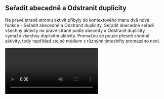﻿---
categories: [kiwi]
layout: kiwi
---
## Seřadit abecedně a Odstranit duplicity
Na pravé straně stromu aktivit přibyly do kontextového menu dvě nové funkce - Seřadit abecedně a Odstranit duplicity.
Seřadit abecedně seřadí všechny aktivity na pravé straně podle abecedy a Odstranit duplicity vymaže všechny duplicitní aktivity.
Promažou se pouze přesně shodné aktivity, tedy například stejné médium s různými timeshifty promazáno není.


<video src="{{site.url}}/data/razeniadupli.mp4" type="video/mp4" controls>abecední aktivity a duplicity</video>


